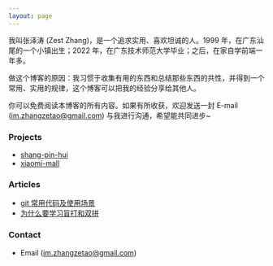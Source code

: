 ```yaml
---
layout: page
---
```


我叫张泽涛 (Zest Zhang)，是一个追求实用、喜欢坦诚的人。1999 年，在广东汕尾的一个小镇出生；2022 年，在广东技术师范大学毕业；之后，在家自学前端一年多。

做这个博客的原因：我习惯于收集有用的东西和总结那些东西的共性，并得到一个常用、实用的规律，这个博客可以把我的经验分享给其他人。

你可以免费阅读本博客的所有内容。如果有所收获，欢迎发送一封 E-mail (im.zhangzetao@gmail.com) 与我进行沟通，希望能共同进步~


### Projects

- [shang-pin-hui](https://github.com/Zest-Zhang/shang_pin_hui)
- [xiaomi-mall](https://github.com/Zest-Zhang/xiaomi-mall)

### Articles

- [git 常用代码及使用场景](https://zestzhang.top/blog/git%E5%B8%B8%E7%94%A8%E4%BB%A3%E7%A0%81%E5%8F%8A%E4%BD%BF%E7%94%A8%E5%9C%BA%E6%99%AF/)
- [为什么要学习盲打和双拼](https://zestzhang.top/blog/%E4%B8%BA%E4%BB%80%E4%B9%88%E8%A6%81%E5%AD%A6%E4%B9%A0%E7%9B%B2%E6%89%93%E5%92%8C%E5%8F%8C%E6%8B%BC/)

### Contact

* Email (im.zhangzetao@gmail.com) 

